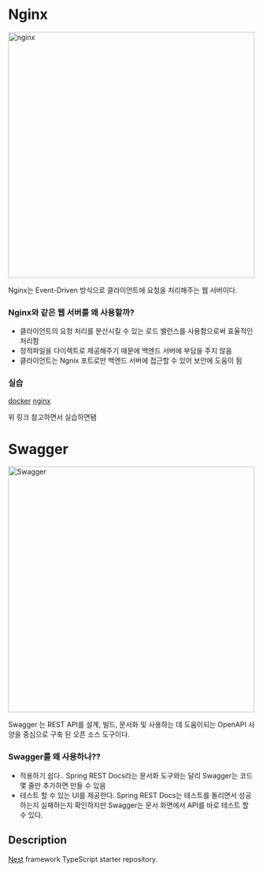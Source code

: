 <H1>Nginx</H1>
<p align="left">
  <a href="https://velog.velcdn.com/post-images/jeff0720/91343f60-eb33-11e8-b115-5df0fc60ff3a/ngnix.png target="blank"><img src="https://velog.velcdn.com/post-images/jeff0720/91343f60-eb33-11e8-b115-5df0fc60ff3a/ngnix.png" width="500" alt="nginx" /></a>
</p>
<p>Nginx는 Event-Driven 방식으로 클라이언트에 요청을 처리해주는 웹 서버이다.</p>

<H3>Nginx와 같은 웹 서버를 왜 사용할까?</H2>
<ul>
  <li>클라이언트의 요청 처리를 분산시킬 수 있는 로드 밸런스를 사용함으로써 효율적인 처리함</li>
  <li>정적파일을 다이렉트로 제공해주기 때문에 백엔드 서버에 부담을 주지 않음</li>
  <li>클라이언트는 Ngnix 포트로만 백엔드 서버에 접근할 수 있어 보안에 도움이 됨</li>
</ul>

<H3>실습</H3>
 <a href="https://github.com/yhd1101/nest_koreanmarket/commit/02150f54a6c4ab7f3c652492fcab19ed1ce1b54c">docker</a> 
<a href="https://github.com/yhd1101/KoreaMarket_Project/commit/9d744637e77836724c87a33aed73fdec3933a8c1">nginx</a>
<p>위 링크 참고하면서 실습하면됌</p>

<H1>Swagger</H1>
<p align="left">
   <a href="https://www.notion.so/image/https%3A%2F%2Fprod-files-secure.s3.us-west-2.amazonaws.com%2F100b5a0e-959d-48b7-b9b7-a3b0472740e6%2Fcb5afc44-21f7-4dd0-9a49-a9e2b722465c%2FUntitled.png?table=block&id=8d4a7b1c-9589-492c-8b00-e98c5907931c&spaceId=100b5a0e-959d-48b7-b9b7-a3b0472740e6&width=2000&userId=52657ad4-9c58-4d0e-aaf5-7723cf2ac8e9&cache=v2"><img src="https://www.notion.so/image/https%3A%2F%2Fprod-files-secure.s3.us-west-2.amazonaws.com%2F100b5a0e-959d-48b7-b9b7-a3b0472740e6%2Fcb5afc44-21f7-4dd0-9a49-a9e2b722465c%2FUntitled.png?table=block&id=8d4a7b1c-9589-492c-8b00-e98c5907931c&spaceId=100b5a0e-959d-48b7-b9b7-a3b0472740e6&width=2000&userId=52657ad4-9c58-4d0e-aaf5-7723cf2ac8e9&cache=v2" width="500" alt="Swagger" /></a>
</p>
<p>Swagger 는 REST API를 설계, 빌드, 문서화 및 사용하는 데 도움이되는 OpenAPI 사양을 중심으로 구축 된 오픈 소스 도구이다.</p>
<H3>Swagger를 왜 사용하나??</H3>
<ul>
  <li>적용하기 쉽다.. Spring REST Docs라는 문서화 도구와는 달리 Swagger는 코드 몇 줄만 추가하면 만들 수 있음</li>
  <li>테스트 할 수 있는 UI를 제공한다. Spring REST Docs는 테스트를 돌리면서 성공하는지 실패하는지 확인하지만 Swagger는 문서 화면에서 API를 바로 테스트 할 수 있다.</li>
</ul>





  <!--[![Backers on Open Collective](https://opencollective.com/nest/backers/badge.svg)](https://opencollective.com/nest#backer)
  [![Sponsors on Open Collective](https://opencollective.com/nest/sponsors/badge.svg)](https://opencollective.com/nest#sponsor)-->

## Description

[Nest](https://github.com/nestjs/nest) framework TypeScript starter repository.

